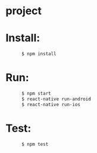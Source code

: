 # project

# Install:
```sh
      $ npm install
```

# Run:
```sh
      $ npm start
      $ react-native run-android
      $ react-native run-ios
```
# Test:
```sh
      $ npm test
```
